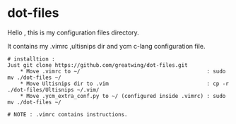 # dot-files

Hello , this is my configuration files directory.

It contains my .vimrc ,ultisnips dir and ycm c-lang configuration file.

	# installtion :
	Just git clone https://github.com/greatwing/dot-files.git
		* Move .vimrc to ~/                                        : sudo mv ./dot-files ~/
		* Move Ultisnips dir to .vim                               : cp -r ./dot-files/Ultisnips ~/.vim/
		* Move .ycm_extra_conf.py to ~/ (configured inside .vimrc) : sudo mv ./dot-files ~/

	# NOTE : .vimrc contains instructions.
